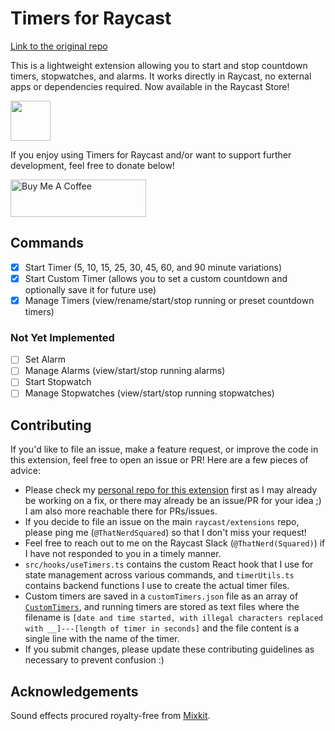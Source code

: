 # Timers for Raycast

[Link to the original repo](https://github.com/ThatNerdSquared/timers-for-raycast)

This is a lightweight extension allowing you to start and stop countdown timers, stopwatches, and alarms. It works directly in Raycast, no external apps or dependencies required. Now available in the Raycast Store!

<a id="install-extension-button" title="Install Timers Raycast Extension" href="https://www.raycast.com/ThatNerd/timers#install">
        <img height="64" style="height: 64px" src="https://assets.raycast.com/ThatNerd/timers/install_button@2x.png">
</a>

If you enjoy using Timers for Raycast and/or want to support further development, feel free to donate below!

<a href="https://www.buymeacoffee.com/nathanyeung" target="_blank"><img src="https://cdn.buymeacoffee.com/buttons/v2/default-yellow.png" alt="Buy Me A Coffee" style="height: 60px !important;width: 217px !important;" ></a>

## Commands
- [x] Start Timer (5, 10, 15, 25, 30, 45, 60, and 90 minute variations)
- [x] Start Custom Timer (allows you to set a custom countdown and optionally save it for future use)
- [x] Manage Timers (view/rename/start/stop running or preset countdown timers)

### Not Yet Implemented
- [ ] Set Alarm
- [ ] Manage Alarms (view/start/stop running alarms)
- [ ] Start Stopwatch
- [ ] Manage Stopwatches (view/start/stop running stopwatches)

## Contributing
If you'd like to file an issue, make a feature request, or improve the code in this extension, feel free to open an issue or PR! Here are a few pieces of advice:
- Please check my [personal repo for this extension](https://github.com/ThatNerdSquared/timers-for-raycast) first as I may already be working on a fix, or there may already be an issue/PR for your idea ;) I am also more reachable there for PRs/issues.
- If you decide to file an issue on the main `raycast/extensions` repo, please ping me (`@ThatNerdSquared`) so that I don't miss your request!
- Feel free to reach out to me on the Raycast Slack (`@ThatNerd(Squared)`) if I have not responded to you in a timely manner.
- `src/hooks/useTimers.ts` contains the custom React hook that I use for state management across various commands, and `timerUtils.ts` contains backend functions I use to create the actual timer files.
- Custom timers are saved in a `customTimers.json` file as an array of [`CustomTimers`](https://github.com/ThatNerdSquared/timers-for-raycast/blob/3ea18a109a357ade47a2f854883e21c1680f497b/src/types.ts#L16), and running timers are stored as text files where the filename is `[date and time started, with illegal characters replaced with __]---[length of timer in seconds]` and the file content is a single line with the name of the timer.
- If you submit changes, please update these contributing guidelines as necessary to prevent confusion :)


## Acknowledgements
Sound effects procured royalty-free from [Mixkit](https://mixkit.co/free-sound-effects/alerts/).